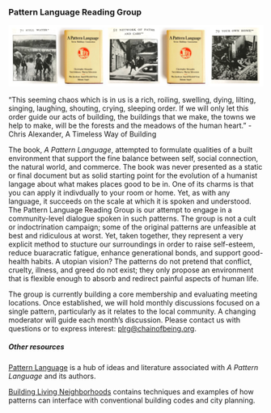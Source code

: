 ### Pattern Language Reading Group

<img src="../tiles/plrg.png">

“This seeming chaos which is in us is a rich, roiling, swelling, dying, lilting, singing, laughing, shouting, crying, sleeping order.  If we will only let this order guide our acts of building, the buildings that we make, the towns we help to make, will be the forests and the meadows of the human heart.”  - Chris Alexander, A Timeless Way of Building

The book, *A Pattern Language*, attempted to formulate qualities of a built environment that support the fine balance between self, social connection, the natural world, and commerce.  The book was never presented as a static or final document but as solid starting point for the evolution of a humanist langage about what makes places good to be in.  One of its charms is that you can apply it indivdually to your room or home.  Yet, as with any language, it succeeds on the scale at which it is spoken and understood.  The Pattern Language Reading Group is our attempt to engage in a community-level dialogue spoken in such patterns.  The group is not a cult or indoctrination campaign; some of the original patterns are unfeasible at best and ridiculous at worst.  Yet, taken together, they represent a very explicit method to stucture our surroundings in order to raise self-esteem, reduce buaracratic fatigue, enhance generational bonds, and support good-health habits.  A utopian vision?  The patterns do not pretend that conflict, cruelty, illness, and greed do not exist; they only propose an environment that is flexible enough to absorb and redirect painful aspects of human life. 

The group is currently building a core membership and evaluating meeting locations.  Once established, we will hold monthly discussions focused on a single pattern, particularly as it relates to the local community.  A changing moderator will guide each month’s discussion.  Please contact us with questions or to express interest: <plrg@chainofbeing.org>.


##### Other resources

[Pattern Language](https://www.patternlanguage.com/) is a hub of ideas and literature associated with *A Pattern Language* and its authors.

[Building Living Neighborhoods](http://www.livingneighborhoods.org/ht-0/bln-exp.htm) contains techniques and examples of how patterns can interface with conventional building codes and city planning.


